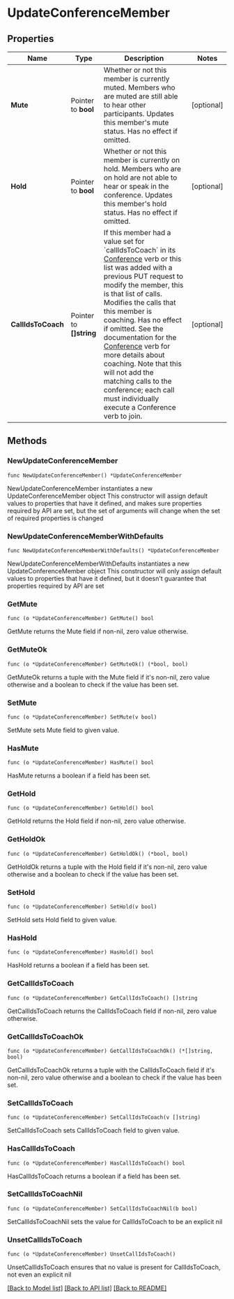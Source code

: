 # UpdateConferenceMember

## Properties

Name | Type | Description | Notes
------------ | ------------- | ------------- | -------------
**Mute** | Pointer to **bool** | Whether or not this member is currently muted. Members who are muted are still able to hear other participants.  Updates this member&#39;s mute status. Has no effect if omitted. | [optional] 
**Hold** | Pointer to **bool** | Whether or not this member is currently on hold. Members who are on hold are not able to hear or speak in the conference.  Updates this member&#39;s hold status. Has no effect if omitted. | [optional] 
**CallIdsToCoach** | Pointer to **[]string** | If this member had a value set for &#x60;callIdsToCoach&#x60; in its [Conference](/docs/voice/bxml/conference) verb or this list was added with a previous PUT request to modify the member, this is that list of calls.  Modifies the calls that this member is coaching. Has no effect if omitted. See the documentation for the [Conference](/docs/voice/bxml/conference) verb for more details about coaching.  Note that this will not add the matching calls to the conference; each call must individually execute a Conference verb to join. | [optional] 

## Methods

### NewUpdateConferenceMember

`func NewUpdateConferenceMember() *UpdateConferenceMember`

NewUpdateConferenceMember instantiates a new UpdateConferenceMember object
This constructor will assign default values to properties that have it defined,
and makes sure properties required by API are set, but the set of arguments
will change when the set of required properties is changed

### NewUpdateConferenceMemberWithDefaults

`func NewUpdateConferenceMemberWithDefaults() *UpdateConferenceMember`

NewUpdateConferenceMemberWithDefaults instantiates a new UpdateConferenceMember object
This constructor will only assign default values to properties that have it defined,
but it doesn't guarantee that properties required by API are set

### GetMute

`func (o *UpdateConferenceMember) GetMute() bool`

GetMute returns the Mute field if non-nil, zero value otherwise.

### GetMuteOk

`func (o *UpdateConferenceMember) GetMuteOk() (*bool, bool)`

GetMuteOk returns a tuple with the Mute field if it's non-nil, zero value otherwise
and a boolean to check if the value has been set.

### SetMute

`func (o *UpdateConferenceMember) SetMute(v bool)`

SetMute sets Mute field to given value.

### HasMute

`func (o *UpdateConferenceMember) HasMute() bool`

HasMute returns a boolean if a field has been set.

### GetHold

`func (o *UpdateConferenceMember) GetHold() bool`

GetHold returns the Hold field if non-nil, zero value otherwise.

### GetHoldOk

`func (o *UpdateConferenceMember) GetHoldOk() (*bool, bool)`

GetHoldOk returns a tuple with the Hold field if it's non-nil, zero value otherwise
and a boolean to check if the value has been set.

### SetHold

`func (o *UpdateConferenceMember) SetHold(v bool)`

SetHold sets Hold field to given value.

### HasHold

`func (o *UpdateConferenceMember) HasHold() bool`

HasHold returns a boolean if a field has been set.

### GetCallIdsToCoach

`func (o *UpdateConferenceMember) GetCallIdsToCoach() []string`

GetCallIdsToCoach returns the CallIdsToCoach field if non-nil, zero value otherwise.

### GetCallIdsToCoachOk

`func (o *UpdateConferenceMember) GetCallIdsToCoachOk() (*[]string, bool)`

GetCallIdsToCoachOk returns a tuple with the CallIdsToCoach field if it's non-nil, zero value otherwise
and a boolean to check if the value has been set.

### SetCallIdsToCoach

`func (o *UpdateConferenceMember) SetCallIdsToCoach(v []string)`

SetCallIdsToCoach sets CallIdsToCoach field to given value.

### HasCallIdsToCoach

`func (o *UpdateConferenceMember) HasCallIdsToCoach() bool`

HasCallIdsToCoach returns a boolean if a field has been set.

### SetCallIdsToCoachNil

`func (o *UpdateConferenceMember) SetCallIdsToCoachNil(b bool)`

 SetCallIdsToCoachNil sets the value for CallIdsToCoach to be an explicit nil

### UnsetCallIdsToCoach
`func (o *UpdateConferenceMember) UnsetCallIdsToCoach()`

UnsetCallIdsToCoach ensures that no value is present for CallIdsToCoach, not even an explicit nil

[[Back to Model list]](../README.md#documentation-for-models) [[Back to API list]](../README.md#documentation-for-api-endpoints) [[Back to README]](../README.md)



